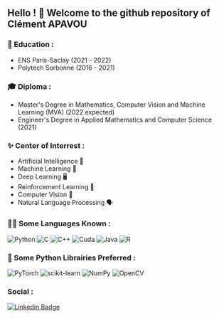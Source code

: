 ## Hello ! 👋 Welcome to the github repository of Clément APAVOU

### 🏫 Education :
- ENS Paris-Saclay (2021 - 2022)
- Polytech Sorbonne (2016 - 2021)

### 🎓 Diploma :
- Master's Degree in Mathematics, Computer Vision and Machine Learning (MVA) (2022 expected)
- Engineer's Degree in Applied Mathematics and Computer Science (2021)

### ✨ Center of Interrest :
- Artificial Intelligence 🧠
- Machine Learning 🤖
- Deep Learning 🖥️
- Reinforcement Learning 🎲
- Computer Vision 👀
- Natural Language Processing 🗣️

### 👨‍💻 Some Languages Known : 

![Python](https://img.shields.io/badge/Python-FFD43B?style=flat-square&logo=python&logoColor=306998)
![C](https://img.shields.io/badge/C-A8B9CC?style=flat-square&logo=c&logoColor=white)
![C++](https://img.shields.io/badge/C++-00599C?style=flat-square&logo=c%2B%2B&logoColor=white)
![Cuda](https://img.shields.io/badge/CUDA-76B900?style=flat-square&logo=nvidia&logoColor=white)
![Java](https://img.shields.io/badge/Java-007396?style=flat-square&logo=java&logoColor=white)
![R](https://img.shields.io/badge/R-276DC3?style=flat-square&logo=r&logoColor=white)

### 🐍 Some Python Librairies Preferred :

![PyTorch](https://img.shields.io/badge/PyTorch-e74a2b?style=flat-square&logo=PyTorch&logoColor=white)
![scikit-learn](https://img.shields.io/badge/scikit--learn-f09437?style=flat-square&logo=Scikit-learn&logoColor=white)
![NumPy](https://img.shields.io/badge/Numpy-%23013243.svg?style=flat-square&logo=numpy&logoColor=white)
![OpenCV](https://img.shields.io/badge/OpenCV-00008B?style=flat-square&logo=opencv&logoColor=white)

### Social :

[![Linkedin Badge](https://img.shields.io/badge/-LinkedIn-blue?style=flat-square&logo=Linkedin&logoColor=white&link=https://www.linkedin.com/in/clement-apavou/)](https://www.linkedin.com/in/clement-apavou/)
